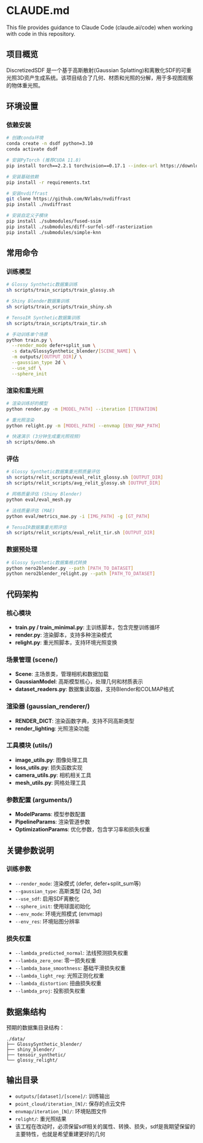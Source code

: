 # CLAUDE.md

This file provides guidance to Claude Code (claude.ai/code) when working with code in this repository.

## 项目概览
DiscretizedSDF 是一个基于高斯散射(Gaussian Splatting)和离散化SDF的可重光照3D资产生成系统。该项目结合了几何、材质和光照的分解，用于多视图观察的物体重光照。

## 环境设置

### 依赖安装
```bash
# 创建conda环境
conda create -n dsdf python=3.10
conda activate dsdf

# 安装PyTorch (推荐CUDA 11.8)
pip install torch==2.2.1 torchvision==0.17.1 --index-url https://download.pytorch.org/whl/cu118

# 安装基础依赖
pip install -r requirements.txt

# 安装nvdiffrast
git clone https://github.com/NVlabs/nvdiffrast
pip install ./nvdiffrast

# 安装自定义子模块
pip install ./submodules/fused-ssim
pip install ./submodules/diff-surfel-sdf-rasterization
pip install ./submodules/simple-knn
```

## 常用命令

### 训练模型
```bash
# Glossy Synthetic数据集训练
sh scripts/train_scripts/train_glossy.sh

# Shiny Blender数据集训练
sh scripts/train_scripts/train_shiny.sh

# TensoIR Synthetic数据集训练
sh scripts/train_scripts/train_tir.sh

# 手动训练单个场景
python train.py \
  --render_mode defer+split_sum \
  -s data/GlossySynthetic_blender/[SCENE_NAME] \
  -m outputs/[OUTPUT_DIR]/ \
  --gaussian_type 2d \
  --use_sdf \
  --sphere_init
```

### 渲染和重光照
```bash
# 渲染训练好的模型
python render.py -m [MODEL_PATH] --iteration [ITERATION]

# 重光照渲染
python relight.py -m [MODEL_PATH] --envmap [ENV_MAP_PATH]

# 快速演示 (3分钟生成重光照视频)
sh scripts/demo.sh
```

### 评估
```bash
# Glossy Synthetic数据集重光照质量评估
sh scripts/relit_scripts/eval_relit_glossy.sh [OUTPUT_DIR]
sh scripts/relit_scripts/avg_relit_glossy.sh [OUTPUT_DIR]

# 网格质量评估 (Shiny Blender)
python eval/eval_mesh.py

# 法线质量评估 (MAE)
python eval/metrics_mae.py -i [IMG_PATH] -g [GT_PATH]

# TensoIR数据集重光照评估
sh scripts/relit_scripts/eval_relit_tir.sh [OUTPUT_DIR]
```

### 数据预处理
```bash
# Glossy Synthetic数据集格式转换
python nero2blender.py --path [PATH_TO_DATASET]
python nero2blender_relight.py --path [PATH_TO_DATASET]
```

## 代码架构

### 核心模块
- **train.py / train_minimal.py**: 主训练脚本，包含完整训练循环
- **render.py**: 渲染脚本，支持多种渲染模式
- **relight.py**: 重光照脚本，支持环境光照变换

### 场景管理 (scene/)
- **Scene**: 主场景类，管理相机和数据加载
- **GaussianModel**: 高斯模型核心，处理几何和材质表示
- **dataset_readers.py**: 数据集读取器，支持Blender和COLMAP格式

### 渲染器 (gaussian_renderer/)
- **RENDER_DICT**: 渲染函数字典，支持不同高斯类型
- **render_lighting**: 光照渲染功能

### 工具模块 (utils/)
- **image_utils.py**: 图像处理工具
- **loss_utils.py**: 损失函数实现
- **camera_utils.py**: 相机相关工具
- **mesh_utils.py**: 网格处理工具

### 参数配置 (arguments/)
- **ModelParams**: 模型参数配置
- **PipelineParams**: 渲染管道参数
- **OptimizationParams**: 优化参数，包含学习率和损失权重

## 关键参数说明

### 训练参数
- `--render_mode`: 渲染模式 (defer, defer+split_sum等)
- `--gaussian_type`: 高斯类型 (2d, 3d)
- `--use_sdf`: 启用SDF离散化
- `--sphere_init`: 使用球面初始化
- `--env_mode`: 环境光照模式 (envmap)
- `--env_res`: 环境贴图分辨率

### 损失权重
- `--lambda_predicted_normal`: 法线预测损失权重
- `--lambda_zero_one`: 零一损失权重
- `--lambda_base_smoothness`: 基础平滑损失权重
- `--lambda_light_reg`: 光照正则化权重
- `--lambda_distortion`: 扭曲损失权重
- `--lambda_proj`: 投影损失权重

## 数据集结构
预期的数据集目录结构：
```
./data/
├── GlossySynthetic_blender/
├── shiny_blender/
├── tensoir_synthetic/
└── glossy_relight/
```

## 输出目录
- `outputs/[dataset]/[scene]/`: 训练输出
- `point_cloud/iteration_[N]/`: 保存的点云文件
- `envmap/iteration_[N]/`: 环境贴图文件
- `relight/`: 重光照结果
- 该工程在改动时，必须保留sdf相关的属性、转换、损失，sdf是我期望保留的主要特性，也就是希望重建更好的几何